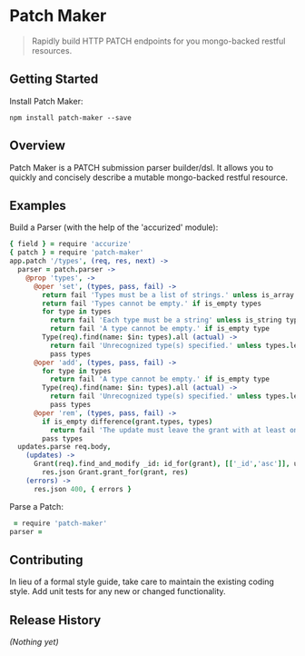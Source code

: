 # Patch Maker

> Rapidly build HTTP PATCH endpoints for you mongo-backed restful resources.

## Getting Started

Install Patch Maker:

```shell
npm install patch-maker --save
```

## Overview

Patch Maker is a PATCH submission parser builder/dsl. It allows you to quickly and concisely describe a mutable mongo-backed restful resource.  

## Examples

Build a Parser (with the help of the 'accurized' module):

```coffee
{ field } = require 'accurize'
{ patch } = require 'patch-maker'
app.patch '/types', (req, res, next) ->
  parser = patch.parser ->
    @prop 'types', ->
      @oper 'set', (types, pass, fail) ->
        return fail 'Types must be a list of strings.' unless is_array types
        return fail 'Types cannot be empty.' if is_empty types
        for type in types
          return fail 'Each type must be a string' unless is_string type
          return fail 'A type cannot be empty.' if is_empty type
        Type(req).find(name: $in: types).all (actual) ->
          return fail 'Unrecognized type(s) specified.' unless types.length is actual.length
          pass types
      @oper 'add', (types, pass, fail) ->
        for type in types
          return fail 'A type cannot be empty.' if is_empty type
        Type(req).find(name: $in: types).all (actual) ->
          return fail 'Unrecognized type(s) specified.' unless types.length is actual.length
          pass types
      @oper 'rem', (types, pass, fail) ->
        if is_empty difference(grant.types, types)
          return fail 'The update must leave the grant with at least one type.'
        pass types
  updates.parse req.body,
    (updates) ->
      Grant(req).find_and_modify _id: id_for(grant), [['_id','asc']], updates, new: true, (grant) ->
        res.json Grant.grant_for(grant, res)
    (errors) ->
      res.json 400, { errors }
```


Parse a Patch:

```coffee
 = require 'patch-maker'
parser =
```

## Contributing
In lieu of a formal style guide, take care to maintain the existing coding style. Add unit tests for any new or changed functionality.

## Release History
_(Nothing yet)_
